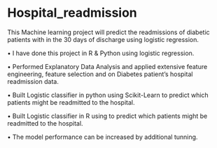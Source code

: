 # Hospital_readmission
This Machine learning project will predict the readmissions of diabetic patients with in the 30 days of discharge using logistic regression.

• I have done this project in R & Python using logistic regression.

• Performed Explanatory Data Analysis and applied extensive feature engineering, feature selection and on Diabetes patient’s    hospital readmission data.

• Built Logistic classifier in python using Scikit-Learn to predict which patients might be readmitted to the hospital.

• Built Logistic classifier in R using to predict which patients might be readmitted to the hospital.

• The model performance can be increased by additional tunning.

